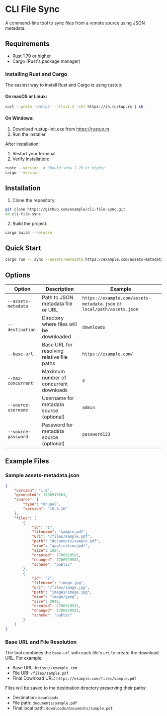 # CLI File Sync

A command-line tool to sync files from a remote source using JSON metadata.

## Requirements

- Rust 1.70 or higher
- Cargo (Rust's package manager)

### Installing Rust and Cargo

The easiest way to install Rust and Cargo is using rustup:

#### On macOS or Linux:
```bash
curl --proto '=https' --tlsv1.2 -sSf https://sh.rustup.rs | sh
```

#### On Windows:
1. Download rustup-init.exe from https://rustup.rs
2. Run the installer

After installation:
1. Restart your terminal
2. Verify installation:
```bash
rustc --version  # Should show 1.70 or higher
cargo --version
```

## Installation

1. Clone the repository:
```bash
git clone https://github.com/example/cli-file-sync.git
cd cli-file-sync
```

2. Build the project:
```bash
cargo build --release
```

## Quick Start

```bash
cargo run -- sync --assets-metadata https://example.com/assets-metadata.json --destination downloads --base-url https://example.com/ --max-concurrent 4
```

## Options

| Option | Description | Example |
|--------|-------------|---------|
| `--assets-metadata` | Path to JSON metadata file or URL | `https://example.com/assets-metadata.json` or `local/path/assets.json` |
| `--destination` | Directory where files will be downloaded | `downloads` |
| `--base-url` | Base URL for resolving relative file paths | `https://example.com/` |
| `--max-concurrent` | Maximum number of concurrent downloads | `4` |
| `--source-username` | Username for metadata source (optional) | `admin` |
| `--source-password` | Password for metadata source (optional) | `password123` |

## Example Files

### Sample assets-metadata.json

```json
{
    "version": "1.0",
    "generated": 1706919581,
    "source": {
        "type": "drupal",
        "version": "10.3.10"
    },
    "files": [
        {
            "id": "1",
            "filename": "sample.pdf",
            "uri": "/files/sample.pdf",
            "path": "documents/sample.pdf",
            "mime": "application/pdf",
            "size": 1024,
            "created": 1706919581,
            "changed": 1706919581,
            "scheme": "public"
        },
        {
            "id": "2",
            "filename": "image.jpg",
            "uri": "/files/image.jpg",
            "path": "images/image.jpg",
            "mime": "image/jpeg",
            "size": 2048,
            "created": 1706919581,
            "changed": 1706919581,
            "scheme": "public"
        }
    ]
}
```

### Base URL and File Resolution

The tool combines the `base-url` with each file's `uri` to create the download URL. For example:

- Base URL: `https://example.com`
- File URI: `/files/sample.pdf`
- Final Download URL: `https://example.com/files/sample.pdf`

Files will be saved to the destination directory preserving their paths:

- Destination: `downloads`
- File path: `documents/sample.pdf`
- Final local path: `downloads/documents/sample.pdf`
